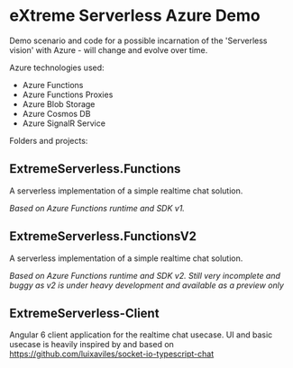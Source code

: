 # eXtreme Serverless Azure Demo

Demo scenario and code for a possible incarnation of the 'Serverless vision' with Azure - will change and evolve over time.

Azure technologies used:

* Azure Functions
* Azure Functions Proxies
* Azure Blob Storage
* Azure Cosmos DB
* Azure SignalR Service

Folders and projects:

## ExtremeServerless.Functions

A serverless implementation of a simple realtime chat solution.

_Based on Azure Functions runtime and SDK v1._

## ExtremeServerless.FunctionsV2

A serverless implementation of a simple realtime chat solution.

_Based on Azure Functions runtime and SDK v2. Still very incomplete and buggy as v2 is under heavy development and available as a preview only_

## ExtremeServerless-Client

Angular 6 client application for the realtime chat usecase.
UI and basic usecase is heavily inspired by and based on https://github.com/luixaviles/socket-io-typescript-chat
